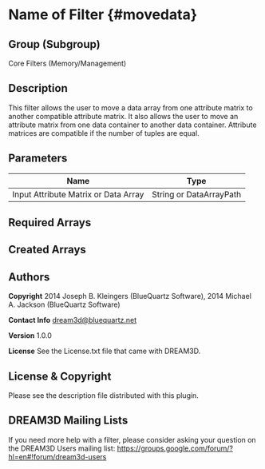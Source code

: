 Name of Filter {#movedata}
=====

## Group (Subgroup) ##
Core Filters (Memory/Management)


## Description ##
This filter allows the user to move a data array from one attribute matrix to another compatible attribute matrix.  It also allows the user to move an attribute matrix from one data container to another data container.  Attribute matrices are compatible if the number of tuples are equal.

## Parameters ##
| Name             | Type |
|------------------|------|
| Input Attribute Matrix or Data Array | String or DataArrayPath |

## Required Arrays ##



## Created Arrays ##



## Authors ##

**Copyright** 2014 Joseph B. Kleingers (BlueQuartz Software), 2014 Michael A. Jackson (BlueQuartz Software)

**Contact Info** dream3d@bluequartz.net

**Version** 1.0.0

**License**  See the License.txt file that came with DREAM3D.



## License & Copyright ##

Please see the description file distributed with this plugin.

## DREAM3D Mailing Lists ##

If you need more help with a filter, please consider asking your question on the DREAM3D Users mailing list:
https://groups.google.com/forum/?hl=en#!forum/dream3d-users


